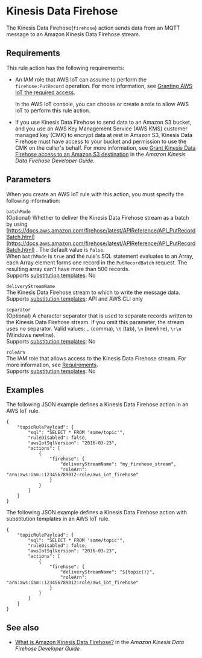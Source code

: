 # Kinesis Data Firehose<a name="kinesis-firehose-rule-action"></a>

The Kinesis Data Firehose\(`firehose`\) action sends data from an MQTT message to an Amazon Kinesis Data Firehose stream\. 

## Requirements<a name="kinesis-firehose-rule-action-requirements"></a>

This rule action has the following requirements:
+ An IAM role that AWS IoT can assume to perform the `firehose:PutRecord` operation\. For more information, see [Granting AWS IoT the required access](iot-create-role.md)\.

  In the AWS IoT console, you can choose or create a role to allow AWS IoT to perform this rule action\.
+ If you use Kinesis Data Firehose to send data to an Amazon S3 bucket, and you use an AWS Key Management Service \(AWS KMS\) customer managed key \(CMK\) to encrypt data at rest in Amazon S3, Kinesis Data Firehose must have access to your bucket and permission to use the CMK on the caller's behalf\. For more information, see [Grant Kinesis Data Firehose access to an Amazon S3 destination](https://docs.aws.amazon.com/firehose/latest/dev/controlling-access.html#using-iam-s3) in the *Amazon Kinesis Data Firehose Developer Guide*\.

## Parameters<a name="kinesis-firehose-rule-action-parameters"></a>

When you create an AWS IoT rule with this action, you must specify the following information:

`batchMode`  
\(Optional\) Whether to deliver the Kinesis Data Firehose stream as a batch by using [https://docs.aws.amazon.com/firehose/latest/APIReference/API_PutRecordBatch.html](https://docs.aws.amazon.com/firehose/latest/APIReference/API_PutRecordBatch.html) \. The default value is `false`\.  
When `batchMode` is `true` and the rule's SQL statement evaluates to an Array, each Array element forms one record in the `PutRecordBatch` request\. The resulting array can't have more than 500 records\.   
Supports [substitution templates](iot-substitution-templates.md): No

`deliveryStreamName`  
The Kinesis Data Firehose stream to which to write the message data\.  
Supports [substitution templates](iot-substitution-templates.md): API and AWS CLI only

`separator`  
\(Optional\) A character separator that is used to separate records written to the Kinesis Data Firehose stream\. If you omit this parameter, the stream uses no separator\. Valid values: `,` \(comma\), `\t` \(tab\), `\n` \(newline\), `\r\n` \(Windows newline\)\.  
Supports [substitution templates](iot-substitution-templates.md): No

`roleArn`  
The IAM role that allows access to the Kinesis Data Firehose stream\. For more information, see [Requirements](#kinesis-firehose-rule-action-requirements)\.  
Supports [substitution templates](iot-substitution-templates.md): No

## Examples<a name="kinesis-firehose-rule-action-examples"></a>

The following JSON example defines a Kinesis Data Firehose action in an AWS IoT rule\.

```
{
    "topicRulePayload": {
        "sql": "SELECT * FROM 'some/topic'", 
        "ruleDisabled": false, 
        "awsIotSqlVersion": "2016-03-23",
        "actions": [
            {
                "firehose": {
                    "deliveryStreamName": "my_firehose_stream",
                    "roleArn": "arn:aws:iam::123456789012:role/aws_iot_firehose"
                }
            }
        ] 
    }
}
```

The following JSON example defines a Kinesis Data Firehose action with substitution templates in an AWS IoT rule\.

```
{
    "topicRulePayload": {
        "sql": "SELECT * FROM 'some/topic'",
        "ruleDisabled": false,
        "awsIotSqlVersion": "2016-03-23",
        "actions": [
            {
                "firehose": {
                    "deliveryStreamName": "${topic()}",
                    "roleArn": "arn:aws:iam::123456789012:role/aws_iot_firehose"
                }
            }
        ]
    }
}
```

## See also<a name="kinesis-firehose-rule-action-see-also"></a>
+ [What is Amazon Kinesis Data Firehose?](https://docs.aws.amazon.com/firehose/latest/dev/) in the *Amazon Kinesis Data Firehose Developer Guide*